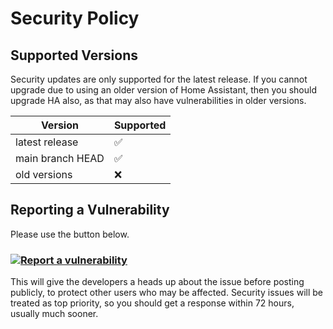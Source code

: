 # Security Policy

## Supported Versions

Security updates are only supported for the latest release.
If you cannot upgrade due to using an older version of Home Assistant,
then you should upgrade HA also, as that may also have vulnerabilities
in older versions.

| Version | Supported          |
| ------- | ------------------ |
| latest release | :white_check_mark: |
| main branch HEAD | :white_check_mark: |
| old versions   | :x:                |

## Reporting a Vulnerability

Please use the button below.

### [![Report a vulnerability](https://img.shields.io/badge/Report_a_vulnerability-00cc00)](https://github.com/make-all/tuya-local/security/advisories/new)

This will give the developers a heads up about the issue before posting publicly, to protect other users who may be affected.
Security issues will be treated as top priority, so you should get a response within 72 hours, usually much sooner.
